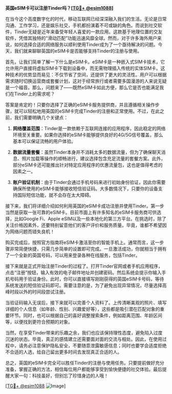 **英国eSIM卡可以注册Tinder吗？[[TG💪+ @esim1088](https://t.me/s/esim1088)]**

在当今这个高度数字化的时代，移动互联网已经深深融入我们的生活。无论是日常沟通、工作学习，还是娱乐社交，手机都扮演着不可或缺的角色。而说到社交软件，Tinder无疑是近年来备受年轻人喜爱的一款应用。这款基于地理位置的交友软件，凭借其独特的“滑动匹配”功能迅速风靡全球。然而，对于许多海外用户来说，如何选择合适的网络服务以顺利使用Tinder成为了一个亟待解决的问题。今天，我们就来聊聊英国的eSIM卡是否能够支持Tinder的注册与使用。

首先，让我们简单了解一下什么是eSIM卡。eSIM卡是一种嵌入式SIM卡技术，它允许用户直接将虚拟SIM卡下载到设备中，而无需物理插入传统的实体SIM卡。这种技术的优势显而易见：不仅节省了空间，还提供了更大的灵活性。用户可以根据需求随时切换运营商或套餐计划，这对于经常旅行或者需要多国漫游的人来说无疑是一个福音。那么，问题来了——既然eSIM卡如此方便，那么它是否也能满足我们在Tinder上的需求呢？

答案是肯定的！只要你选择了正确的eSIM卡服务提供商，并且遵循相关操作步骤，就可以轻松地用英国的eSIM卡完成Tinder的注册和正常使用。不过，在此之前，我们需要明确几个关键点：

1. **网络覆盖范围**：Tinder是一款依赖于互联网连接的应用程序，因此稳定的网络环境至关重要。如果你选择的eSIM卡能够提供良好的4G/5G信号覆盖，那么基本可以保证流畅的用户体验。
   
2. **数据流量套餐**：虽然Tinder本身并不消耗太多的数据流量，但为了确保聊天消息、照片加载等操作的顺畅进行，建议选择包含充足流量的套餐方案。此外，部分eSIM卡还可能推出针对特定应用程序的优惠流量包，这也是值得考虑的因素之一。

3. **账户验证机制**：由于Tinder会通过手机号码来进行初始身份验证，因此你需要确保所使用的eSIM卡能够接收短信验证码。大多数情况下，只要你的设备支持国际短信功能，就不会存在太大障碍。

接下来，我们将详细介绍如何利用英国的eSIM卡成功注册并使用Tinder。第一步当然是获取一张可靠的eSIM卡。目前市面上有许多知名的eSIM卡服务商可供选择，比如Google Fi、Apple eSIM以及一些本地化的第三方平台。在挑选时，除了关注价格因素外，还要特别留意他们的客户评价和服务质量。毕竟，谁都不希望因为网络问题而错失良机！

购买完成后，按照官方指南将eSIM卡激活至你的智能手机上。通常而言，这一步骤非常简便快捷，只需几步简单的设置即可完成。一旦激活成功，你就相当于拥有了一个全新的英国号码，可以用来登录各种在线服务，包括Tinder。

接下来就是正式开始注册Tinder的过程了。打开Tinder官网或者手机应用程序，点击“注册”按钮，输入有效的电子邮件地址并创建密码。然后系统会提示你输入手机号码用于验证身份。此时，你可以直接填写刚刚获得的英国eSIM卡号码，等待系统发送的短信验证码即可。需要注意的是，为了避免出现异常情况，尽量选择高峰时段以外的时间段尝试注册。

当验证码输入无误后，接下来就可以完善个人资料了。上传清晰美观的照片、填写详细的个人信息（如年龄、性别、兴趣爱好等），这些都是吸引潜在匹配对象的重要环节。同时，也可以根据自己的喜好调整搜索条件，例如距离范围、年龄区间等，以便找到更符合预期的对象。

当然，在享受Tinder带来的乐趣之余，我们也应该保持理性态度，避免陷入过度沉迷的状态。毕竟，真正的感情建立还需要面对面的交流与相处。因此，在使用过程中，请务必注意保护隐私安全，不要随意泄露敏感信息；同时也要学会适度拒绝不合适的人选，给自己留出更多时间去发现真正合适的人。

总之，英国的eSIM卡完全可以胜任Tinder的注册与使用任务。只要提前做好充分准备，掌握正确的方法，相信每位用户都能够享受到愉快便捷的社交体验。最后提醒大家一句：科技虽好，但别忘了珍惜身边的人哦！

[[TG💪+ @esim1088](https://t.me/s/esim1088) ![Image](https://i.postimg.cc/4NQfJmqS/Snipaste-2025-05-13-00-14-12.png)]